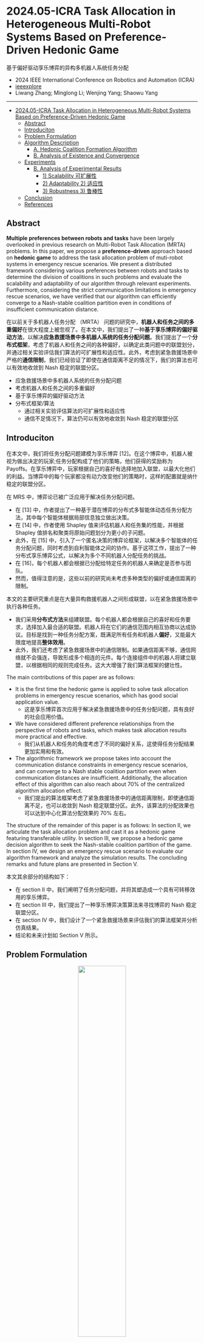 # 2024.05-ICRA Task Allocation in Heterogeneous Multi-Robot Systems Based on Preference-Driven Hedonic Game

基于偏好驱动享乐博弈的异构多机器人系统任务分配

- 2024 IEEE International Conference on Robotics and Automation (ICRA)
- [ieeexplore](https://ieeexplore.ieee.org/document/10611476)
- Liwang Zhang; Minglong Li; Wenjing Yang; Shaowu Yang

---

- [2024.05-ICRA Task Allocation in Heterogeneous Multi-Robot Systems Based on Preference-Driven Hedonic Game](#202405-icra-task-allocation-in-heterogeneous-multi-robot-systems-based-on-preference-driven-hedonic-game)
  - [Abstract](#abstract)
  - [Introduciton](#introduciton)
  - [Problem Formulation](#problem-formulation)
  - [Algorithm Description](#algorithm-description)
    - [A. Hedonic Coalition Formation Algorithm](#a-hedonic-coalition-formation-algorithm)
    - [B. Analysis of Existence and Convergence](#b-analysis-of-existence-and-convergence)
  - [Experiments](#experiments)
    - [B. Analysis of Experimental Results](#b-analysis-of-experimental-results)
      - [1) Scalability 可扩展性](#1-scalability-可扩展性)
      - [2) Adaptability 2) 适应性](#2-adaptability-2-适应性)
      - [3) Robustness 3) 鲁棒性](#3-robustness-3-鲁棒性)
  - [Conclusion](#conclusion)
  - [References](#references)

## Abstract

**Multiple preferences between robots and tasks** have been largely overlooked in previous research on Multi-Robot Task Allocation (MRTA) problems. In this paper, we propose a **preference-driven** approach based on **hedonic game** to address the task allocation problem of muti-robot systems in emergency rescue scenarios. We present a distributed framework considering various preferences between robots and tasks to determine the division of coalitions in such problems and evaluate the scalability and adaptability of our algorithm through relevant experiments. Furthermore, considering the strict communication limitations in emergency rescue scenarios, we have verified that our algorithm can efficiently converge to a Nash-stable coalition partition even in conditions of insufficient communication distance.

在以前关于多机器人任务分配 （MRTA） 问题的研究中，**机器人和任务之间的多重偏好**在很大程度上被忽视了。在本文中，我们提出了一种**基于享乐博弈的偏好驱动方法**，以解决**应急救援场景中多机器人系统的任务分配问题**。我们提出了一个**分布式框架**，考虑了机器人和任务之间的各种偏好，以确定此类问题中的联盟划分，并通过相关实验评估我们算法的可扩展性和适应性。此外，考虑到紧急救援场景中严格的**通信限制**，我们已经验证了即使在通信距离不足的情况下，我们的算法也可以有效地收敛到 Nash 稳定的联盟分区。

- 应急救援场景中多机器人系统的任务分配问题
- 考虑机器人和任务之间的多重偏好
- 基于享乐博弈的偏好驱动方法
- 分布式框架/算法
  - 通过相关实验评估算法的可扩展性和适应性
  - 通信不足情况下，算法仍可以有效地收敛到 Nash 稳定的联盟分区

## Introduciton

在本文中，我们将任务分配问题建模为享乐博弈 [12]。在这个博弈中，机器人被视为做出决定的玩家;任务分配构成了他们的策略，他们获得的奖励称为 Payoffs。在享乐博弈中，玩家根据自己的喜好有选择地加入联盟，以最大化他们的利益。当博弈中的每个玩家都没有动力改变他们的策略时，这样的配置就是纳什稳定的联盟分区。

在 MRS 中，博弈论已被广泛应用于解决任务分配问题。

- 在 [13] 中，作者提出了一种基于潜在博弈的分布式多智能体动态任务分配方法，其中每个智能体根据局部信息独立做出决策。
- 在 [14] 中，作者使用 Shapley 值来评估机器人和任务集的性能，并根据 Shapley 值排名和聚类将原始问题划分为更小的子问题。
- 此外，在 [15] 中，引入了一个匿名决策的博弈论框架，以解决多个智能体的任务分配问题，同时考虑到自利智能体之间的协作。基于这项工作，提出了一种分布式享乐博弈公式，以解决为多个不同机器人分配任务的挑战。
- 在 [16]，每个机器人都会根据已分配给特定任务的机器人来确定是否参与团队。
- 然而，值得注意的是，这些以前的研究尚未考虑多种类型的偏好或通信距离的限制。

本文的主要研究重点是在大量异构救援机器人之间形成联盟，以在紧急救援场景中执行各种任务。

- 我们采用**分布式方法**来组建联盟。每个机器人都会根据自己的喜好和任务要求，选择加入最合适的联盟。机器人将在它们的通信范围内相互协商以达成协议。目标是找到一种任务分配方案，既满足所有任务和机器人**偏好**，又能最大限度地提高**整体效用**。
- 此外，我们还考虑了紧急救援场景中的通信限制。如果通信距离不够，通信网络就不会强连，导致形成多个相连的元件。每个连接组件中的机器人将建立联盟，以根据相同的规则完成任务。这大大增强了我们算法框架的健壮性。

The main contributions of this paper are as follows:

- It is the first time the hedonic game is applied to solve task allocation problems in emergency rescue scenarios, which has good social application value.
  - 这是享乐博弈首次应用于解决紧急救援场景中的任务分配问题，具有良好的社会应用价值。
- We have considered different preference relationships from the perspective of robots and tasks, which makes task allocation results more practical and effective.
  - 我们从机器人和任务的角度考虑了不同的偏好关系，这使得任务分配结果更加实用和有效。
- The algorithmic framework we propose takes into account the communication distance constraints in emergency rescue scenarios, and can converge to a Nash stable coalition partition even when communication distances are insufficient. Additionally, the allocation effect of this algorithm can also reach about 70% of the centralized algorithm allocation effect.
  - 我们提出的算法框架考虑了紧急救援场景中的通信距离限制，即使通信距离不足，也可以收敛到 Nash 稳定联盟分区。此外，该算法的分配效果也可以达到中心化算法分配效果的 70% 左右。

The structure of the remainder of this paper is as follows: In section II, we articulate the task allocation problem and cast it as a hedonic game featuring transferable utility. In section III, we propose a hedonic game decision algorithm to seek the Nash-stable coalition partition of the game. In section IV, we design an emergency rescue scenario to evaluate our algorithm framework and analyze the simulation results. The concluding remarks and future plans are presented in Section V.

本文其余部分的结构如下：

- 在 section II 中，我们阐明了任务分配问题，并将其塑造成一个具有可转移效用的享乐博弈。
- 在 section III 中，我们提出了一种享乐博弈决策算法来寻找博弈的 Nash 稳定联盟分区。
- 在 section IV 中，我们设计了一个紧急救援场景来评估我们的算法框架并分析仿真结果。
- 结论和未来计划如 Section V 所示。

## Problem Formulation

<p align="center"> 
<img src="images/2024.05-ICRA-LiwangZhang/Fig1-CoalitionFormation.png" width=50%/>
</p>

Suppose a set of robots R = {r1,r2,r3,…,rI}, which are divided into C = {c1,c2,c3,…,ck} types. All robots have the ability to communicate, and they can communicate with other robots within a distance of d. Each robot has different abilities and different contributions to the task. Robots of the same kind are the same, and there is no difference.

假设有一组机器人集合 R = {r 1 ,r 2 ,r 3 ,…,r I }，它们被分为 C = {c 1 ,c 2 ,c 3 ,…,c k } 类型。所有机器人都具有通信能力，并且可以在距离 d 内与其他机器人通信。每个机器人具有不同的能力和对任务的贡献。同类型的机器人相同，没有差异。

Suppose a set of tasks T = {t1,t2,t3,…tJ} represents J tasks that need to be completed by robots. Each task has a demand value for various types of robots and a completed reward value.

假设一组任务集 T = {t 1 ,t 2 ,t 3 ,…t J } 代表需要机器人完成的 J 个任务。每个任务对各种类型机器人都有需求值和完成后的奖励值。

Definition 1 (Coalition). A coalition Sj ⊆ Π is a collection of different types of robots. These robots gather together to complete the task in the coalition through their preferences. Each coalition is mutually independent and non-overlapping.

定义 1（联盟）。联盟 S ⊆ Π 是由不同类型的机器人组成的集合。这些机器人根据自己的偏好聚集在一起，通过联盟完成任务。每个联盟都是相互独立且不重叠的。

Unlike most existing studies, we consider multiple aspects of robot and task preferences, such as the cost of robots performing tasks, the expected number of robots for the task, and the type of robot required for the task. Next, we will introduce the preferences of tasks and robots:

与大多数现有研究不同，我们考虑了机器人与任务偏好的多个方面，例如机器人执行任务的成本、完成任务所需的预期机器人数量以及完成任务所需的机器人类型。接下来，我们将介绍任务和机器人的偏好：

- Cost: Robots prefer to complete tasks with less cost, so the cost of performing tasks is an essential factor for robots to choose tasks. In the actual scenario, the cost of performing tasks includes the power consumption of the robot, the wear and tear of the robot, and the driving distance of the robot. For the convenience of calculation, only the driving distance of the robot is considered as the cost in this paper.
- Expected number of robots: The expected number of robots for a task is one of the preference factors. Due to the limited number of robots required for each task, when the number of robots in the coalition executing the task exceeds the expected number, the reward value of the task will decrease. This leads to a diminishing shared reward for each robot, causing robots to prefer joining coalitions with fewer members.
- Task type: From the perspective of tasks, different situations of each task lead to different types of robots required, which reflects the preference relationship between tasks and robots. For example, maritime search and rescue requires more unmanned surface vessels instead of unmanned ground vehicles.
- 成本：机器人倾向于以较低的成本完成任务，因此执行任务的成本是机器人选择任务的一个重要因素。在实际场景中，执行任务的成本包括机器人的能耗、磨损以及机器人的行驶距离。为了计算方便，本文仅将机器人的行驶距离视为成本。
- 预期机器人数量：一个任务所需的预期机器人数量是偏好因素之一。由于每个任务所需的机器人数量有限，当执行任务的联盟中机器人数量超过预期数量时，任务的奖励值将降低。这导致每个机器人的共享奖励减少，使得机器人更倾向于加入成员较少的联盟。
- 任务类型：从任务的角度来看，每个任务的不同情况导致需要不同类型的机器人，这反映了任务与机器人之间的偏好关系。例如，海上搜救需要更多无人水面舰艇而不是无人地面车辆。

Each robot needs to choose a task to form a coalition Sj, all partitions form a set Π = {S1,S2,S3,…,Sm}, each robot has an individual utility ui: T×S → ℝ. This is a function of the robot’s ability, preferences, cost of performing the task, and the expected number of robots for the task. The objective of the algorithmic framework introduced in this paper is to identify a suitable partition set that maximizes the cumulative utility of all robots. The problem is formulated as follows:

每个机器人需要选择一个任务以形成联盟 S，所有划分形成一个集合 Π = {S 1 ，S 2 ，S 3 ，…，S m }，每个机器人都有一个个体效用 u i ：T×S → ℝ。这是机器人能力、偏好、执行任务的成本以及预期参与任务的机器人数量的函数。本文提出的算法框架的目标是确定一个合适的划分集，以最大化所有机器人的累积效用。问题表述如下：

$$
\mathop {\max }\limits_{\left\{ {{x_{ij}}} \right\}} \sum\limits_{\forall {r_i} \in R} {\sum\limits_{\forall {t_j} \in T} {{u_i}\left( {{t_j},{S_j}} \right)} } \tag{1}
$$

$$
\sum\nolimits_{\forall {t_j} \in T} {{x_{ij}} \leq 1},\quad \forall {r_i} \in R \\ {x_{ij}} \in \{ 0,1\},\quad \forall {r_i} \in R,\forall {t_j} \in T \\ {S_j} \cap {S_{j'}} = \emptyset,\quad \forall {S_j},{S_{j'}} \in \Pi,j \ne j'
$$

其中 x ij 是一个二元决策变量，如果任务 j 分配给机器人 r i ，则 x ij = 1，否则 x ij = 0；u i (t,S)表示机器人 r i 属于联盟 S 共同完成任务 t 时获得的个体效用值。 这个效用值是机器人获得的奖励值减去完成该任务所消耗的成本，

$$
{u_i}\left( {{t_j},{S_j}} \right) = \frac{{\sum\nolimits_{{c_k} \in C} {r\left( {{t_j},S_j^{{c_k}}} \right)} }}{{\left| {{S_j}} \right|}} - cos{t_{ij}}\tag{2}
$$

其中成本 ij 是机器人 r i 为任务 t 支付的成本， r(tj,Sckj) 代表当由 Sckj 集体执行任务 t 时获得的奖励，它可以定义为以下：

$$
r\left( {{t_j},S_j^{{c_k}}} \right) = \begin{cases} {\begin{array}{ll} {{v_j}{{\log }_{w_j^{{c_k}}}}\left( {\left| {S_j^{{c_k}}} \right| + {\varepsilon _j}} \right),}&{\left| {S_j^{{c_k}}} \right| < w_j^{{c_k}}} \\ {{v_j}{{\log }_{w_j^{{c_k}}}}\left( {w_j^{{c_k}} + {\varepsilon _j}} \right),}&{\left| {S_j^{{c_k}}} \right| \geq w_j^{{c_k}}} \end{array}} \end{cases}\tag{3}
$$

其中 v 代表任务的基准奖励值， wckj 是类型为 c 的机器人数量对任务 j 的期望值，ε > 0 表示与递减边际收益相关的设计参数。

任务奖励值随着参与机器人的数量逐渐增加。然而，一旦机器人的能力值超过任务所需的能力值，任务奖励值将逐渐降低，这可以减少不必要的资源浪费。

- Assumption 1. This paper studies the ST-MR-IA problem, as discussed in [17]. The problem involves multiple robots collaborating to complete a task, with each robot handling one task at a time. Additionally, all the tasks that need to be assigned to the robots are known in advance.
- Assumption 2. Each type of robot has different capabilities and preferences, and each type of task has different preferences for different robot types.
- Assumption 3. The communication between robots can only be completed within a specific distance range, and indirect communication can also be carried out through other robots.
- 假设 1. 本文研究了 ST-MR-IA 问题，如 [17] 所述。该问题涉及多个机器人协作完成任务，每个机器人一次处理一个任务。此外，所有需要分配给机器人的任务都提前已知。
- 假设 2.每种类型的机器人具有不同的能力和偏好，每种任务对不同类型的机器人有不同的偏好。
- 假设 3. 机器人之间的通信只能在特定的距离范围内完成，间接通信也可以通过其他机器人进行。

## Algorithm Description

<p align="center"> 
<img src="images/2024.05-ICRA-LiwangZhang/Alg1-Decision-Making.png" width=50%/>
</p>

<p align="center"> 
<img src="images/2024.05-ICRA-LiwangZhang/Alg2-Choose-Robots-Number.png" width=50%/>
</p>

### A. Hedonic Coalition Formation Algorithm

在 Algorithm 1 中，每个机器人都有用于决策的局部变量，例如 r_satisfied、ξ i 、Π i ，其中 Π i 代表 r i 的局部联盟划分，r_satisfied 表示每个机器人是否满足当前分配，ξ i 是一个正整数，表示 Π i 更新的次数。给定一个初始分配 Π i ，每个机器人将确定能从其各自偏好中获得最大效用值的任务。如果新的联盟比原来的更好，它将更新局部划分并增加 ξ i 。在任何情况下，机器人都确定当前联盟是理想的，因此当前划分是满意的。然后，机器人通过发送消息和从所有邻居机器人收集信息来向邻居机器人广播局部信息。由于每个机器人都做出独立的局部决策，冲突是不可避免的。在这种情况下，我们采用去中心化的方法来选择一个共同的联盟，如果无法达成共识，所有机器人都将不满意。

Algorithm 1 实现找到纳什稳定的联盟划分，以便每个任务联盟都可以由具有其偏好的机器人组成。然而， Algorithm 1 只完成了联盟的划分，没有考虑机器人数量的限制。如果联盟中的机器人数量超过完成任务所需的数量，将导致资源浪费。因此， Algorithm 2 根据效用值从每个联盟中选择最合适的机器人来完成各自的任务，并更新划分。剩余的机器人保持空闲以减少不必要的消耗。

### B. Analysis of Existence and Convergence

It indicates that the variation in the utility function is consistent with the variation in the potential function. According to Definition 4, we can conclude that it will eventually converge to a Nash equilibrium.
这表明效用函数的变化与势函数的变化一致。根据定义 4，我们可以得出结论，它最终将收敛到纳什均衡。

## Experiments

In each run, I robots are randomly distributed within a region of size 300m × 300m, while J tasks are randomly distributed within an area of size 500m × 500m. The tasks are divided into five types, and the required robot types and quantities for each task are shown in Table II.

实验装置旨在尽可能准确地复制现实生活中的情况。地震是最常见的自然灾害之一，给人类生命和财产造成无法估量的损失。强烈地震不仅会导致建筑物倒塌，还会引发如山体滑坡、海啸、火灾和瘟疫等次生灾害。这些灾害通常涉及复杂且具有挑战性的救援任务，需要协调各种类型的机器人进行救援行动。在模拟实验中，考虑了地震场景中五种常见的灾害救援任务，涉及三种类型的机器人：

- 负责信息收集和通信中继的无人航空器（UAVs）、
- 负责运送伤员和进行地理调查的无人地面车辆（UGVs）以及
- 负责消防救援和水质量检查任务的无人水面舰艇（USVs）。

每个任务对机器人的类型和数量有不同的要求。例如，倒塌灾害需要更多的 UAVs 和 UGVs，而 USVs 的需求相对较低。 然而，海啸灾害需要更多的 USVs，而 UAVs 和 UGVs 的需求相对较低。

在每次运行中，I 个机器人随机分布在 300m × 300m 的区域，而 J 个任务随机分布在 500m × 500m 的区域。任务分为五种类型，每个任务所需的机器人类型和数量显示在 Table II 中。

### B. Analysis of Experimental Results

In this subsection, we will verify the scalability, adaptability, and robustness of the algorithm framework through designing different experiments.

在本小节中，我们将通过设计不同的实验来验证算法框架的可扩展性、适应性和鲁棒性。

#### 1) Scalability 可扩展性

To validate the scalability of the algorithm framework, we conducted 100 Monte Carlo experiments in two groups. One group had a fixed number of tasks at 10 and varied the number of robots between 90, 120, 150, 180, 210, and 240. The other group had a fixed number of robots at 180 and varied the number of tasks between 5, 10, 15, 20, and 25. The communication distance between robots was 300 to ensure a strongly connected communication network. Fig. 2 presents the statistical outcomes through box plots, with the solid blue line indicating the average value of the 100 experiments for each condition. Based on Fig. 2(a), it is evident that the number of iterations increases linearly as more robots are involved. In Fig. 2(b), we can observe a decreasing trend in the number of iterations as the number of tasks increases. This could be attributed to a decrease in the probability of conflicts among the robots with a higher number of tasks.

为了验证算法框架的可扩展性，我们在两组中进行了 100 次蒙特卡洛实验。一组固定任务数量为 10，机器人数量在 90、120、150、180、210 和 240 之间变化。另一组固定机器人数量为 180，任务数量在 5、10、15、20 和 25 之间变化。机器人之间的通信距离为 300，以确保强连通的通信网络。图 0#通过箱线图展示了统计结果，其中实线蓝色表示每个条件下 100 次实验的平均值。根据图 1#，可以看出随着机器人数量的增加，迭代次数线性增加。在图 2#中，我们可以观察到随着任务数量的增加，迭代次数呈下降趋势。这可能是由于任务数量增加导致机器人之间冲突概率降低的结果。

<p align="center"> 
<img src="images/2024.05-ICRA-LiwangZhang/Fig2-Compare-Iterations-Varying-Task-Robot-Numbers.png" width=70%/>
</p>

#### 2) Adaptability 2) 适应性

In this section, we discuss the adaptability of the proposed algorithm framework in dynamic environments when increasing or decreasing the number of tasks or robots. Assuming there are 10 tasks and 180 robots in a scenario with a strongly connected communication network. After finding a Nash-stable coalition partition, we divided the experiments into two groups. In one group, we fixed the number of tasks and increased or decreased the number of robots. In the other group, we fixed the number of robots and increased or decreased the number of tasks. For each dynamic environment, we conducted 100 Monte Carlo experiments, and the simulation results are shown in Fig. 3. Fig. 3(a) shows that increasing the number of robots has little impact, while decreasing the number of robots has some influence. The minimal effect of increasing the number of robots is due to the limitation imposed by the coalition size. The impact of decreasing the number of robots is that the missing robots for a task must be selected from the idle robots, requiring additional iterations. From Fig. 3(b), increasing the number of tasks has little impact, while decreasing the number of tasks has some influence. This is because increasing the number of tasks leads to a small portion of idle robots joining the coalition while decreasing the number of tasks releases all the robots responsible for those tasks.

本节中，我们讨论了所提出算法框架在动态环境中，在增加或减少任务或机器人数量时的适应性。假设在一个强连通通信网络场景中，有 10 个任务和 180 个机器人。在找到纳什稳定的联盟划分后，我们将实验分为两组。在一组中，我们固定任务数量，增加或减少机器人数量。在另一组中，我们固定机器人数量，增加或减少任务数量。对于每个动态环境，我们进行了 100 次蒙特卡洛实验，仿真结果如图 Fig. 3 所示。 Fig. 3(a) 显示，增加机器人数量影响不大，而减少机器人数量有一定影响。增加机器人数量的最小影响是由于联盟大小的限制。减少机器人数量的影响是，必须从空闲机器人中选择缺失的机器人，需要额外的迭代。从 Fig. 3(b) 可以看出，增加任务数量影响不大，而减少任务数量有一定影响。 这是因为增加任务数量会导致一小部分空闲机器人加入联盟，而减少任务数量则释放所有负责这些任务的机器人。

<p align="center"> 
<img src="images/2024.05-ICRA-LiwangZhang/Fig3-Ave-Additional-Iterations.png" width=70%/>
</p>

#### 3) Robustness 3) 鲁棒性

The previous experiments focused on strongly connected communication networks, ensuring direct or indirect communication between each robot. However, in real rescue scenarios, communication networks are often limited, making it difficult for robots to maintain a good communication environment. Therefore, this section evaluates the performance of the algorithm framework under a non-strongly connected communication network. In the simulation, there are 180 robots, 10 tasks, and communication distances of [50, 80, 100, 300, 500, 800]. Similarly, Monte Carlo experiments were conducted 100 times, and the simulation results are shown in Fig. 4.

前述实验集中于强连通通信网络，确保每个机器人之间直接或间接通信。然而，在实际救援场景中，通信网络通常受限，使得机器人难以维持良好的通信环境。因此，本节评估了算法框架在非强连通通信网络下的性能。在模拟中，有 180 个机器人，10 个任务，通信距离为[50, 80, 100, 300, 500, 800]。同样，进行了 100 次蒙特卡洛实验，模拟结果如图 Fig. 4 所示。

<p align="center"> 
<img src="images/2024.05-ICRA-LiwangZhang/Fig4-Ave-Iterations-and-Suboptimality-accress-Communication-Distances.png" width=70%/>
</p>

From Fig. 4(a), it can be observed that with insufficient communication distance, there are fewer iterations. This is because multiple connected components make decisions internally, and the number of robots in each connected component is relatively small, thus reducing conflicts. When the communication distance is moderate, the communication network between robots is strongly connected but not fully connected, resulting in an increased number of iterations. However, when the communication distance is sufficient for direct communication between every robot, the network becomes fully connected, enabling convenient information exchange among neighboring robots and subsequently reducing the number of iterations.

从 Fig. 4(a) 可以看出，在通信距离不足的情况下，迭代次数较少。这是因为多个连通分量内部做出决策，每个连通分量中的机器人数量相对较少，从而减少了冲突。当通信距离适中时，机器人之间的通信网络是强连通但不是完全连通的，导致迭代次数增加。然而，当通信距离足以实现每个机器人之间的直接通信时，网络变为完全连通，使得邻近机器人之间的信息交换变得方便，从而减少了迭代次数。

Furthermore, according to Fig. 4(b), although reducing the communication distance hampers the efficient exchange of information among robots, empirical evidence has demonstrated that the performance of task allocation is not significantly impacted. It can still achieve a performance level of at least 70% compared to centralized allocation.

此外，根据 Fig. 4(b) ，尽管减少通信距离阻碍了机器人之间信息的有效交换，但实证研究表明，任务分配的性能并未受到显著影响。与集中式分配相比，它仍然可以达到至少 70%的性能水平。

## Conclusion

The paper describes the application of the hedonic game framework in emergency rescue, addressing the problem of multi-robot task allocation with different preferences. Firstly, the Nash-stable coalition partition is determined based on the preferences of robots and tasks and then selected the most suitable robots to perform tasks. The proposed algorithm framework is theoretically proven to converge to a Nashstable coalition partition. Finally, the algorithm’s scalability, adaptability, and robustness are verified through experiments, ensuring efficient task allocation in emergency rescue scenarios with diverse robot types, varying task demands, and a non-strongly connected communication network.

本文描述了享乐博弈框架在应急救援中的应用，解决了不同偏好的多机器人任务分配问题。首先，根据机器人和任务的偏好确定纳什稳定联盟分区，然后选择最合适的机器人来执行任务。理论上证明，所提出的算法框架收敛到 Nashstable 联盟分区。最后，通过实验验证了算法的可扩展性、适应性和鲁棒性，确保在机器人类型多样、任务需求多、通信网络不强连通的应急救援场景中能够高效分配任务。

In the future, we plan to consider the different priorities of tasks and the possibility of communication loss between robots during the task allocation process. It will enable us to better adapt to the requirements of various scenarios.

未来，我们计划在任务分配过程中考虑任务的不同优先级以及机器人之间通信丢失的可能性。它将使我们能够更好地适应各种场景的要求。

## References

- J. H. Dr‘eze and J. Greenberg, "Hedonic coalitions: Optimality and stability", Econometrica, vol. 48, no. 4, pp. 987-1003, 1980.
- H. Wu and H. Shang, "Potential game for dynamic task allocation in multi-agent system", ISA Transactions, vol. 102, pp. 208-220, 2020.
  - In [13], the authors propose a distributed multi-agent dynamic task allocation method based on the potential game, where each agent makes decisions independently based on local information.
- J. G. Martin, F. J. Muros, J. M. Maestre and E. F. Camacho, "Multirobot task allocation clustering based on game theory", Robotics and Autonomous Systems, vol. 161, pp. 104314, 2023.
  - In [14], the authors use the Shapley value to assess the performance of sets of robots and tasks and partition the original problem into smaller subproblems based on the Shapley value rankings and clusters.
- I. Jang, H. S. Shin and A. Tsourdos, "Anonymous Hedonic Game for Task Allocation in a Large-Scale Multiple Agent System", IEEE Transactions on Robotics, vol. 34, no. 6, pp. 1534-1548, 2018.
  - Furthermore, in [15], a game-theoretic framework for anonymous decision-making is introduced to address the task allocation issue for multiple agents, taking into account the collaboration among self-interested agents.
- A. Dutta, V. Ufimtsev, T. Said, I. Jang and R. Eggen, "Distributed Hedonic Coalition Formation for Multi-Robot Task Allocation", 2021 IEEE 17th International Conference on Automation Science and Engineering (CASE), 2021.
  - In this context, each robot determines whether to participate in a team based on the robots already assigned to a specific task [16].
- B. P. Gerkey and M. J. Matarić, "A Formal Analysis and Taxonomy of Task Allocation in Multi-Robot Systems", The International Journal of Robotics Research, pp. 939-954, 2004.
  - This paper studies the ST-MR-IA problem, as discussed in [17].
